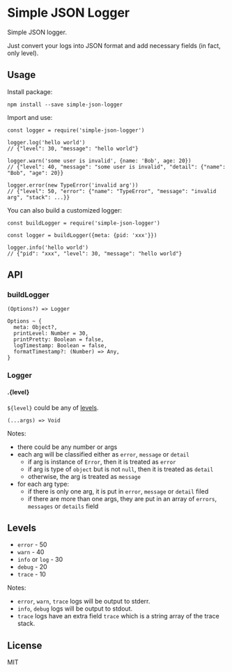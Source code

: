 # Simple JSON Logger

Simple JSON logger.

Just convert your logs into JSON format and add necessary fields (in fact, only level). 

## Usage

Install package:

`npm install --save simple-json-logger`

Import and use:

```
const logger = require('simple-json-logger')

logger.log('hello world') 
// {"level": 30, "message": "hello world"}

logger.warn('some user is invalid', {name: 'Bob', age: 20})
// {"level": 40, "message": "some user is invalid", "detail": {"name": "Bob", "age": 20}}

logger.error(new TypeError('invalid arg'))
// {"level": 50, "error": {"name": "TypeError", "message": "invalid arg", "stack": ...}}
```

You can also build a customized logger:

```
const buildLogger = require('simple-json-logger')

const logger = buildLogger({meta: {pid: 'xxx'}})

logger.info('hello world')
// {"pid": "xxx", "level": 30, "message": "hello world"}
```

## API

### buildLogger

```
(Options?) => Logger

Options ~ {
  meta: Object?,
  printLevel: Number = 30,
  printPretty: Boolean = false,
  logTimestamp: Boolean = false,
  formatTimestamp?: (Number) => Any,
}
```

### Logger

#### $.${level}

`${level}` could be any of [levels](#levels).

`(...args) => Void`

Notes:

- there could be any number or args
- each arg will be classified either as `error`, `message` or `detail`
  - if arg is instance of `Error`, then it is treated as `error`
  - if arg is type of `object` but is not `null`, then it is treated as `detail`
  - otherwise, the arg is treated as `message`
- for each arg type:
  - if there is only one arg, it is put in `error`, `message` or `detail` filed
  - if there are more than one args, they are put in an array of `errors`, `messages` or `details` field

## Levels

- `error` - 50
- `warn` - 40
- `info` or `log` - 30
- `debug` - 20
- `trace` - 10

Notes:

- `error`, `warn`, `trace` logs will be output to stderr.
- `info`, `debug` logs will be output to stdout.
- `trace` logs have an extra field `trace` which is a string array of the trace stack.

## License

MIT
